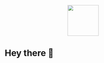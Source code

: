 <div id="header" align="center">
  <img src="sources/avatar.gif" width="100"/>
</div>
<h1>Hey there 👋</h1>

<!--
**Androoomeda/Androoomeda** is a ✨ _special_ ✨ repository because its `README.md` (this file) appears on your GitHub profile.

Here are some ideas to get you started:

- 🔭 I’m currently working on ...
- 🌱 I’m currently learning ...
- 📫 How to reach me: ...
- 😄 Pronouns: ...
-->
